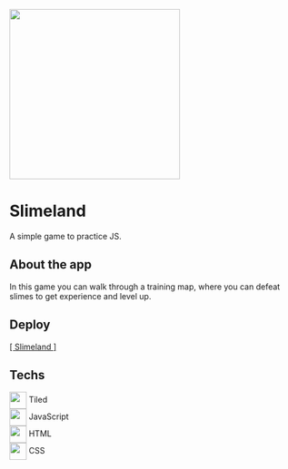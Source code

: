 <img src="https://cdn.discordapp.com/attachments/387391441397350411/996955085013799043/unknown.png" height="300px"></img>

# Slimeland
A simple game to practice JS.

## About the app
In this game you can walk through a training map, where you can defeat slimes to get experience and level up.

## Deploy
<a href="https://danielpqb.github.io/my-first-web-game/" target="_blank">[ Slimeland ]</a>

## Techs
<div>
<div><img src="https://dl.flathub.org/repo/appstream/x86_64/icons/128x128/org.mapeditor.Tiled.png" width="30px" height="30px" align="center"/> Tiled<div>
<div><img src="https://raw.githubusercontent.com/danielcranney/readme-generator/main/public/icons/skills/javascript-colored.svg" width="30px" height="30px" align="center"/> JavaScript<div>
<div><img src="https://raw.githubusercontent.com/danielcranney/readme-generator/main/public/icons/skills/html5-colored.svg" width="30px" height="30px" align="center"/> HTML<div>
<div><img src="https://raw.githubusercontent.com/danielcranney/readme-generator/main/public/icons/skills/css3-colored.svg" width="30px" height="30px" align="center"/> CSS<div>
</div>

